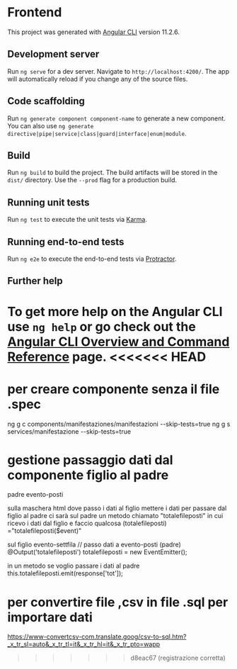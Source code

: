 # Frontend

This project was generated with [Angular CLI](https://github.com/angular/angular-cli) version 11.2.6.

## Development server

Run `ng serve` for a dev server. Navigate to `http://localhost:4200/`. The app will automatically reload if you change any of the source files.

## Code scaffolding

Run `ng generate component component-name` to generate a new component. You can also use `ng generate directive|pipe|service|class|guard|interface|enum|module`.

## Build

Run `ng build` to build the project. The build artifacts will be stored in the `dist/` directory. Use the `--prod` flag for a production build.

## Running unit tests

Run `ng test` to execute the unit tests via [Karma](https://karma-runner.github.io).

## Running end-to-end tests

Run `ng e2e` to execute the end-to-end tests via [Protractor](http://www.protractortest.org/).

## Further help

To get more help on the Angular CLI use `ng help` or go check out the [Angular CLI Overview and Command Reference](https://angular.io/cli) page.
<<<<<<< HEAD
=======

# per creare componente senza il file .spec

ng g c components/manifestaziones/manifestazioni --skip-tests=true
ng g s services/manifestazione --skip-tests=true

#  gestione passaggio dati dal componente figlio al padre

padre  evento-posti

sulla maschera html dove passo i dati al figlio mettere i dati per passare dal figlio al padre
ci sarà sul padre un metodo chiamato "totalefileposti" in cui ricevo i dati dal figlio e faccio qualcosa
(totalefileposti) ="totalefileposti($event)"


sul figlio     evento-settfila
// passo dati a evento-posti (padre)  
 @Output('totalefileposti') totalefileposti = new EventEmitter();

in un  metodo se voglio passare i dati al padre
this.totalefileposti.emit(response['tot']);

# per convertire file ,csv in file .sql  per importare dati
https://www-convertcsv-com.translate.goog/csv-to-sql.htm?_x_tr_sl=auto&_x_tr_tl=it&_x_tr_hl=it&_x_tr_pto=wapp
>>>>>>> d8eac67 (registrazione corretta)
